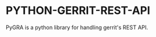 PYTHON-GERRIT-REST-API
======================

PyGRA is a python library for handling gerrit's REST API.
